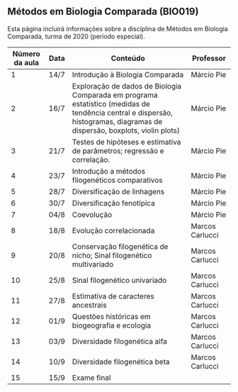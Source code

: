 ## Métodos em Biologia Comparada (BIO019)

Esta página incluirá informações sobre a disciplina de Métodos em Biologia Comparada, turma de 2020 (período especial).

| Número da aula | Data | Conteúdo                                                                                                                                                                  | Professor       |
|----------------|------|---------------------------------------------------------------------------------------------------------------------------------------------------------------------------|-----------------|
| 1              | 14/7 | Introdução à Biologia Comparada                                                                                                                                           | Márcio Pie      |
| 2              | 16/7 | Exploração de dados de Biologia Comparada em programa estatístico (medidas de tendência central e dispersão, histogramas, diagramas de dispersão, boxplots, violin plots) | Márcio Pie      |
| 3              | 21/7 | Testes de hipóteses e estimativa de parâmetros; regressão e correlação.                                                                                                   | Márcio Pie      |
| 4              | 23/7 | Introdução a métodos filogenéticos comparativos                                                                                                                           | Márcio Pie      |
| 5              | 28/7 | Diversificação de linhagens                                                                                                                                               | Márcio Pie      |
| 6              | 30/7 | Diversificação fenotípica                                                                                                                                                 | Márcio Pie      |
| 7              | 04/8 | Coevolução                                                                                                                                                                | Márcio Pie      |
| 8              | 18/8 | Evolução correlacionada                                                                                                                                                   | Marcos Carlucci |
| 9              | 20/8 | Conservação filogenética de nicho; Sinal filogenético multivariado                                                                                                        | Marcos Carlucci |
| 10             | 25/8 | Sinal filogenético univariado                                                                                                                                             | Marcos Carlucci |
| 11             | 27/8 | Estimativa de caracteres ancestrais                                                                                                                                       | Marcos Carlucci |
| 12             | 01/9 | Questões históricas em biogeografia e ecologia                                                                                                                            | Marcos Carlucci |
| 13             | 03/9 | Diversidade filogenética alfa                                                                                                                                             | Marcos Carlucci |
| 14             | 10/9 | Diversidade filogenética beta                                                                                                                                             | Marcos Carlucci |
| 15             | 15/9 | Exame final                                                                                                                                                               |                 |

